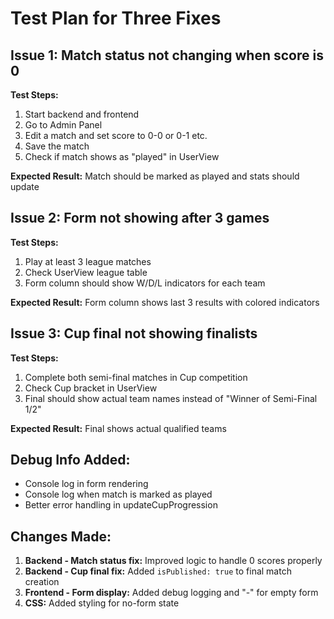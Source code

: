 # Test Plan for Three Fixes

## Issue 1: Match status not changing when score is 0
**Test Steps:**
1. Start backend and frontend
2. Go to Admin Panel
3. Edit a match and set score to 0-0 or 0-1 etc.
4. Save the match
5. Check if match shows as "played" in UserView

**Expected Result:** Match should be marked as played and stats should update

## Issue 2: Form not showing after 3 games
**Test Steps:**
1. Play at least 3 league matches
2. Check UserView league table
3. Form column should show W/D/L indicators for each team

**Expected Result:** Form column shows last 3 results with colored indicators

## Issue 3: Cup final not showing finalists
**Test Steps:**
1. Complete both semi-final matches in Cup competition
2. Check Cup bracket in UserView
3. Final should show actual team names instead of "Winner of Semi-Final 1/2"

**Expected Result:** Final shows actual qualified teams

## Debug Info Added:
- Console log in form rendering
- Console log when match is marked as played
- Better error handling in updateCupProgression

## Changes Made:
1. **Backend - Match status fix:** Improved logic to handle 0 scores properly
2. **Backend - Cup final fix:** Added `isPublished: true` to final match creation
3. **Frontend - Form display:** Added debug logging and "-" for empty form
4. **CSS:** Added styling for no-form state
